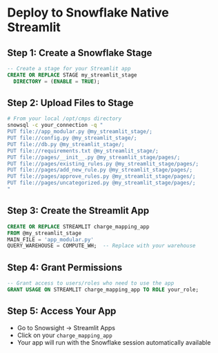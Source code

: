 # Deploy to Snowflake Native Streamlit

## Step 1: Create a Snowflake Stage
```sql
-- Create a stage for your Streamlit app
CREATE OR REPLACE STAGE my_streamlit_stage
  DIRECTORY = (ENABLE = TRUE);
```

## Step 2: Upload Files to Stage
```bash
# From your local /opt/cmps directory
snowsql -c your_connection -q "
PUT file://app_modular.py @my_streamlit_stage/;
PUT file://config.py @my_streamlit_stage/;
PUT file://db.py @my_streamlit_stage/;
PUT file://requirements.txt @my_streamlit_stage/;
PUT file://pages/__init__.py @my_streamlit_stage/pages/;
PUT file://pages/existing_rules.py @my_streamlit_stage/pages/;
PUT file://pages/add_new_rule.py @my_streamlit_stage/pages/;
PUT file://pages/approve_rules.py @my_streamlit_stage/pages/;
PUT file://pages/uncategorized.py @my_streamlit_stage/pages/;
"
```

## Step 3: Create the Streamlit App
```sql
CREATE OR REPLACE STREAMLIT charge_mapping_app
FROM @my_streamlit_stage
MAIN_FILE = 'app_modular.py'
QUERY_WAREHOUSE = COMPUTE_WH;  -- Replace with your warehouse
```

## Step 4: Grant Permissions
```sql
-- Grant access to users/roles who need to use the app
GRANT USAGE ON STREAMLIT charge_mapping_app TO ROLE your_role;
```

## Step 5: Access Your App
- Go to Snowsight → Streamlit Apps
- Click on your `charge_mapping_app`
- Your app will run with the Snowflake session automatically available 